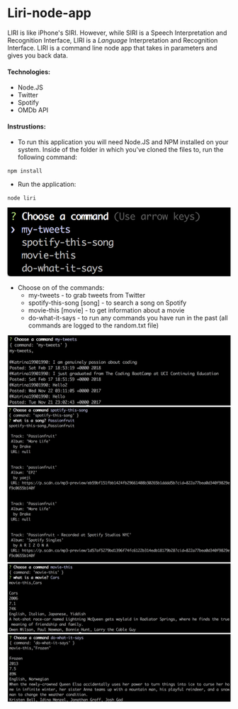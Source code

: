 # Liri-node-app
LIRI is like iPhone's SIRI. However, while SIRI is a Speech Interpretation and Recognition Interface, LIRI is a _Language_ Interpretation and Recognition Interface. LIRI is a command line node app that takes in parameters and gives you back data.

#### Technologies:
* Node.JS 
* Twitter 
* Spotify
* OMDb API

#### Instrustions:
* To run this application you will need Node.JS and NPM installed on your system. Inside of the folder in which you've cloned the files to, run the following command:
```
npm install
```
* Run the application:
```
node liri
```
![ScreenShot1](/images/ScreenShot1.png)

* Choose on of the commands: 
  * my-tweets - to grab tweets from Twitter
  * spotify-this-song [song] - to search a song on Spotify
  * movie-this [movie] - to get information about a movie
  * do-what-it-says - to run any commands you have run in the past (all commands are logged to the random.txt file)

![tweets](/images/tweets.png)
![song](/images/song.png)
![movie](/images/movie.png)
![sdo](/images/do.png)
